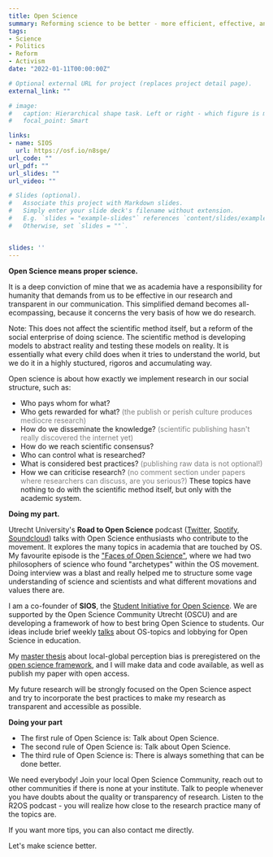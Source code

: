 ```yaml
---
title: Open Science
summary: Reforming science to be better - more efficient, effective, and transparent. It is high time.
tags:
- Science
- Politics
- Reform
- Activism
date: "2022-01-11T00:00:00Z"

# Optional external URL for project (replaces project detail page).
external_link: ""

# image:
#   caption: Hierarchical shape task. Left or right - which figure is more similar to the top? 
#   focal_point: Smart

links:
- name: SIOS
  url: https://osf.io/n8sge/
url_code: ""
url_pdf: ""
url_slides: ""
url_video: ""

# Slides (optional).
#   Associate this project with Markdown slides.
#   Simply enter your slide deck's filename without extension.
#   E.g. `slides = "example-slides"` references `content/slides/example-slides.md`.
#   Otherwise, set `slides = ""`.


slides: ''
---
```

**Open Science means proper science.**

It is a deep conviction of mine that we as academia have a responsibility for humanity that demands from us to be effective in our research and transparent in our communication. This simplified demand becomes all-ecompassing, because it concerns the very basis of how we do research.

Note: This does not affect the scientific method itself, but a reform of the social enterprise of doing science. The scientific method is developing models to abstract reality and testing these models on reality. It is essentially what every child does when it tries to understand the world, but we do it in a highly stuctured, rigoros and accumulating way.

Open science is about how exactly we implement research in our social structure, such as:
- Who pays whom for what?
- Who gets rewarded for what? <font color="grey">(the publish or perish culture produces mediocre research)</font>
- How do we disseminate the knowledge? <font color="grey">(scientific publishing hasn't really discovered the internet yet)</font>
- How do we reach scientific consensus?
- Who can control what is researched?
- What is considered best practices? <font color="grey">(publishing raw data is not optional!)</font>
- How we can criticise research? <font color="grey">(no comment section under papers where researchers can discuss, are you serious?)</font>
These topics have nothing to do with the scientific method itself, but only with the academic system.

**Doing my part.**

Utrecht University's **Road to Open Science** podcast ([Twitter](https://twitter.com/R2OSpodcast), [Spotify](https://open.spotify.com/show/6GvtmgOjs4lc76Aiz9RO46), [Soundcloud](https://soundcloud.com/utrechtyoungacademy)) talks with Open Science enthusiasts who contribute to the movement. It explores the many topics in academia that are touched by OS. My favourite episode is the ["Faces of Open Science"](https://open.spotify.com/episode/5s435lLwFcIPMjv6IxZugB), where we had two philosophers of science who found "archetypes" within the OS movement. Doing interview was a blast and really helped me to structure some vage understanding of science and scientists and what different movations and values there are.

I am a co-founder of **SIOS**, the [Student Initiative for Open Science](https://openscience-utrecht.com/sios-utrecht-1/). We are supported by the Open Science Community Utrecht (OSCU) and are developing a framework of how to best bring Open Science to students. Our ideas include brief weekly [talks](https://www.youtube.com/watch?v=_AHprT0mosw) about OS-topics and lobbying for Open Science in education.

My [master thesis](https://www.felixschweigkofler.com/project/local-global/) about local-global perception bias is preregistered on the [open science framework](https://osf.io/n8sge/), and I will make data and code available, as well as publish my paper with open access.

My future research will be strongly focused on the Open Science aspect and try to incorporate the best practices to make my research as transparent and accessible as possible.

**Doing your part**

- The first rule of Open Science is: Talk about Open Science.
- The second rule of Open Science is: Talk about Open Science.
- The third rule of Open Science is: There is always something that can be done better.

We need everybody! Join your local Open Science Community, reach out to other communities if there is none at your institute. Talk to people whenever you have doubts about the quality or transparency of research. Listen to the R2OS podcast - you will realize how close to the research practice many of the topics are.

If you want more tips, you can also contact me directly.

Let's make science better.